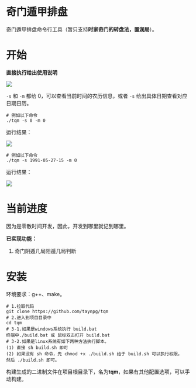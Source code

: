 # 奇门遁甲排盘

奇门遁甲排盘命令行工具（暂只支持**时家奇门的转盘法，置润局**）。

# 开始

**直接执行给出使用说明**

![](https://github.com/taynpg/tqm/raw/main/images/start.png)


`-s` 和 `-m` 都给 0，可以查看当前时间的农历信息，或者 `-s` 给出具体日期查看对应日期日历。

```shell
# 例如以下命令
./tqm -s 0 -m 0
```

运行结果：

![](https://github.com/taynpg/tqm/raw/main/images/two.png)

```shell
# 例如以下命令
./tqm -s 1991-05-27-15 -m 0
```

运行结果：

![](https://github.com/taynpg/tqm/raw/main/images/three.png)

# 当前进度

因为是零散时间开发，因此，开发到哪里就记到哪里。

**已实现功能：**

1. 奇门阴遁几局阳遁几局判断

# 安装

环境要求：g++、make。

```shell
# 1.拉取代码
git clone https://github.com/taynpg/tqm
# 2.进入到项目目录中
cd tqm
# 3-1.如果是windows系统执行 build.bat
终端中./build.bat 或 鼠标双击打开 build.bat
# 3-2.如果是linux系统有如下两种方法执行脚本。
(1) 直接 sh build.sh 即可
(2) 如果没有 sh 命令，先 chmod +x ./build.sh 给于 build.sh 可以执行权限。
然后 ./build.sh 即可。
```

构建生成的二进制文件在项目根目录下，名为**tqm**，如果有其他配置选项，可以手动构建。